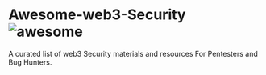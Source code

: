 # Awesome-web3-Security ![awesome](https://awesome.re/badge.svg)
A curated list of web3 Security materials and resources For Pentesters and Bug Hunters.
